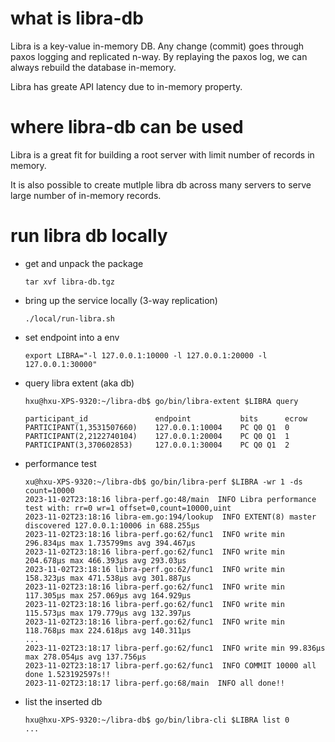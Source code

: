 # what is libra-db
  Libra is a key-value in-memory DB.  Any change (commit) goes through
  paxos logging and replicated n-way.  By replaying the paxos log, we
  can always rebuild the database in-memory.

  Libra has greate API latency due to in-memory property.

# where libra-db can be used
  Libra is a great fit for building a root server with limit number of
  records in memory.

  It is also possible to create mutlple libra db across many servers
  to serve large number of in-memory records.

# run libra db locally
  - get and unpack the package
    ```
    tar xvf libra-db.tgz
    ```

  - bring up the service locally (3-way replication)
    ```
    ./local/run-libra.sh
    ```

  - set endpoint into a env
    ```
    export LIBRA="-l 127.0.0.1:10000 -l 127.0.0.1:20000 -l 127.0.0.1:30000"
    ```

  - query libra extent (aka db)
    ```
    hxu@hxu-XPS-9320:~/libra-db$ go/bin/libra-extent $LIBRA query

    participant_id               endpoint           bits      ecrow
    PARTICIPANT(1,3531507660)    127.0.0.1:10004    PC Q0 Q1  0
    PARTICIPANT(2,2122740104)    127.0.0.1:20004    PC Q0 Q1  1
    PARTICIPANT(3,370602853)     127.0.0.1:30004    PC Q0 Q1  2
    ```

  - performance test
    ```
    xu@hxu-XPS-9320:~/libra-db$ go/bin/libra-perf $LIBRA -wr 1 -ds count=10000
    2023-11-02T23:18:16 libra-perf.go:48/main  INFO Libra performance test with: rr=0 wr=1 offset=0,count=10000,uint
    2023-11-02T23:18:16 libra-em.go:194/lookup  INFO EXTENT(8) master discovered 127.0.0.1:10006 in 688.255µs
    2023-11-02T23:18:16 libra-perf.go:62/func1  INFO write min 296.834µs max 1.735799ms avg 394.467µs
    2023-11-02T23:18:16 libra-perf.go:62/func1  INFO write min 204.678µs max 466.393µs avg 293.03µs
    2023-11-02T23:18:16 libra-perf.go:62/func1  INFO write min 158.323µs max 471.538µs avg 301.887µs
    2023-11-02T23:18:16 libra-perf.go:62/func1  INFO write min 117.305µs max 257.069µs avg 164.929µs
    2023-11-02T23:18:16 libra-perf.go:62/func1  INFO write min 115.573µs max 179.779µs avg 132.397µs
    2023-11-02T23:18:16 libra-perf.go:62/func1  INFO write min 118.768µs max 224.618µs avg 140.311µs
    ...
    2023-11-02T23:18:17 libra-perf.go:62/func1  INFO write min 99.836µs max 278.054µs avg 137.756µs
    2023-11-02T23:18:17 libra-perf.go:62/func1  INFO COMMIT 10000 all done 1.523192597s!!
    2023-11-02T23:18:17 libra-perf.go:68/main  INFO all done!!
    ```

  - list the inserted db
    ```
    hxu@hxu-XPS-9320:~/libra-db$ go/bin/libra-cli $LIBRA list 0
    ...
    ```
